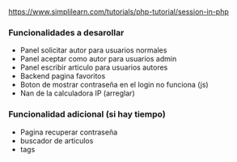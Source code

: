 https://www.simplilearn.com/tutorials/php-tutorial/session-in-php


### Funcionalidades a desarollar
  + Panel solicitar autor para usuarios normales
  + Panel aceptar como autor para usuarios admin
  + Panel escribir articulo para usuarios autores
  + Backend pagina favoritos
  + Boton de mostrar contraseña en el login no funciona (js)
  + Nan de la calculadora IP (arreglar)
### Funcionalidad adicional (si hay tiempo)
  + Pagina recuperar contraseña
  + buscador de articulos
  + tags
